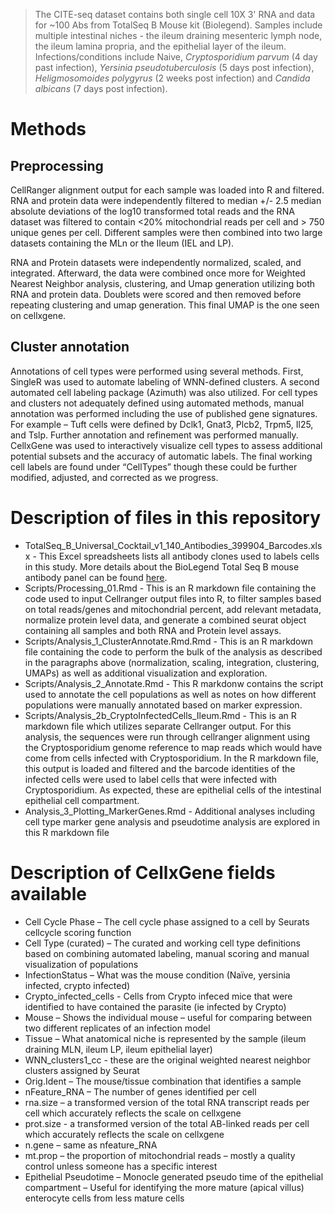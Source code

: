 > The CITE-seq dataset contains both single cell 10X 3' RNA and data for ~100 Abs from TotalSeq B Mouse kit (Biolegend). Samples include multiple intestinal niches - the ileum draining mesenteric lymph node, the ileum lamina propria, and the epithelial layer of the ileum. Infections/conditions include Naive, *Cryptosporidium parvum* (4 day past infection), *Yersinia pseudotuberculosis* (5 days post infection), *Heligmosomoides polygyrus* (2 weeks post infection) and *Candida albicans* (7 days post infection).

# Methods

## Preprocessing
CellRanger alignment output for each sample was loaded into R and filtered. RNA and protein data were independently filtered to median +/- 2.5 median absolute deviations of the log10 transformed total reads and the RNA dataset was filtered to contain <20% mitochondrial reads per cell and > 750 unique genes per cell. Different samples were then combined into two large datasets containing the MLn or the Ileum (IEL and LP). 

RNA and Protein datasets were independently normalized, scaled, and integrated. Afterward, the data were combined once more for Weighted Nearest Neighbor analysis, clustering, and Umap generation utilizing both RNA and protein data. Doublets were scored and then removed before repeating clustering and umap generation. This final UMAP is the one seen on cellxgene.

## Cluster annotation
Annotations of cell types were performed using several methods. First, SingleR was used to automate labeling of WNN-defined clusters.  A second automated cell labeling package (Azimuth) was also utilized. For cell types and clusters not adequately defined using automated methods, manual annotation was performed including the use of published gene signatures. For example – Tuft cells were defined by Dclk1, Gnat3, Plcb2, Trpm5, Il25, and Tslp. Further annotation and refinement was performed manually. CellxGene was used to interactively visualize cell types to assess additional potential subsets and the accuracy of automatic labels. The final working cell labels are found under “CellTypes” though these could be further modified, adjusted, and corrected as we progress. 

# Description of files in this repository

- TotalSeq_B_Universal_Cocktail_v1_140_Antibodies_399904_Barcodes.xlsx - This Excel spreadsheets lists all antibody clones used to labels cells in this study.  More details about the BioLegend Total Seq B mouse antibody panel can be found [here](https://www.biolegend.com/fr-ch/products/totalseq-b-human-universal-cocktail-v1dot0-20960).
- Scripts/Processing_01.Rmd - This is an R markdown file containing the code used to input Cellranger output files into R, to filter samples based on total reads/genes and mitochondrial percent, add relevant metadata, normalize protein level data, and generate a combined seurat object containing all samples and both RNA and Protein level assays.
- Scripts/Analysis_1_ClusterAnnotate.Rmd.Rmd - This is an R markdown file containing the code to perform the bulk of the analysis as described in the paragraphs above (normalization, scaling, integration, clustering, UMAPs) as well as additional visualization and exploration.
- Scripts/Analysis_2_Annotate.Rmd - This R markdonw contains the script used to annotate the cell populations as well as notes on how different populations were manually annotated based on marker expression.
- Scripts/Analysis_2b_CryptoInfectedCells_Ileum.Rmd - This is an R markdown file which utilizes separate Cellranger output. For this analysis, the sequences were run through cellranger alignment using the Cryptosporidium genome reference to map reads which would have come from cells infected with Cryptosporidium. In the R markdown file, this output is loaded and filtered and the barcode identities of the infected cells were used to label cells that were infected with Cryptosporidium. As expected, these are epithelial cells of the intestinal epithelial cell compartment.
- Analysis_3_Plotting_MarkerGenes.Rmd - Additional analyses including cell type marker gene analysis and pseudotime analysis are explored in this R markdown file

# Description of CellxGene fields available

- Cell Cycle Phase – The cell cycle phase assigned to a cell by Seurats cellcycle scoring function
- Cell Type (curated) – The curated and working cell type definitions based on combining automated labeling, manual scoring and manual visualization of populations
- InfectionStatus – What was the mouse condition (Naïve, yersinia infected, crypto infected)
- Crypto_infected_cells - Cells from Crypto infeced mice that were identified to have contained the parasite (ie infected by Crypto)
- Mouse – Shows the individual mouse – useful for comparing between two different replicates of an infection model
- Tissue – What anatomical niche is represented by the sample (ileum draining MLN, ileum LP, ileum epithelial layer)
- WNN_clusters1_cc - these are the original weighted nearest neighbor clusters assigned by Seurat
- Orig.Ident – The mouse/tissue combination that identifies a sample
- nFeature_RNA – The number of genes identified per cell
- rna.size – a transformed version of the total RNA transcript reads per cell which accurately reflects the scale on cellxgene
- prot.size - a transformed version of the total AB-linked reads per cell which accurately reflects the scale on cellxgene
- n.gene – same as nfeature_RNA 
- mt.prop – the proportion of mitochondrial reads – mostly a quality control unless someone has a specific interest
- Epithelial Pseudotime – Monocle generated pseudo time of the epithelial compartment – Useful for identifying the more mature (apical villus) enterocyte cells from less mature cells

